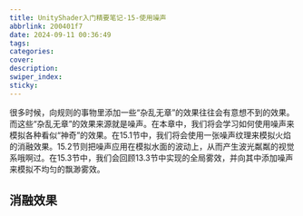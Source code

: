 ```yaml
---
title: UnityShader入门精要笔记-15-使用噪声
abbrlink: 200401f7
date: 2024-09-11 00:36:49
tags:
categories:
cover:
description:
swiper_index:
sticky:
---
```


很多时候，向规则的事物里添加一些“杂乱无章”的效果往往会有意想不到的效果。而这些“杂乱无章”的效果来源就是噪声。在本章中，我们将会学习如何使用噪声来模拟各种看似“神奇”的效果。在15.1节中，我们将会使用一张噪声纹理来模拟火焰的消融效果。15.2节则把噪声应用在模拟水面的波动上，从而产生波光粼粼的视觉系哦啊过。在15.3节中，我们会回顾13.3节中实现的全局雾效，并向其中添加噪声来模拟不均匀的飘渺雾效。

## 消融效果